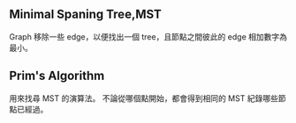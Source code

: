 ## Minimal Spaning Tree,MST

Graph 移除一些 edge，以便找出一個 tree，且節點之間彼此的 edge 相加數字為最小。

## Prim's Algorithm

用來找尋 MST 的演算法。
不論從哪個點開始，都會得到相同的 MST
紀錄哪些節點已經過。

